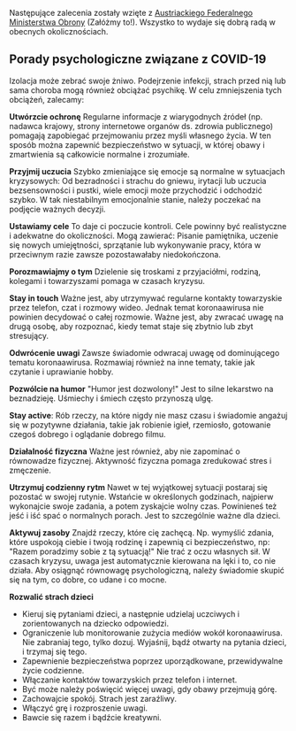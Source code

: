 Następujące zalecenia zostały wzięte z [Austriackiego Federalnego Ministerstwa Obrony](http:/Wwww.bundesheer.at/archiv/a2020/corona/artikel.php?id=5494) (Załóżmy to!). Wszystko to wydaje się dobrą radą w obecnych okolicznościach. 

## Porady psychologiczne związane z COVID-19

Izolacja może zebrać swoje żniwo. Podejrzenie infekcji, strach przed nią lub sama choroba mogą również obciążać psychikę. W celu zmniejszenia tych obciążeń, zalecamy:

**Utwórzcie ochronę** Regularne informacje z wiarygodnych źródeł (np. nadawca krajowy, strony internetowe organów ds. zdrowia publicznego) pomagają zapobiegać przejmowaniu przez myśli własnego życia. W ten sposób można zapewnić bezpieczeństwo w sytuacji, w której obawy i zmartwienia są całkowicie normalne i zrozumiałe.

**Przyjmij uczucia** Szybko zmieniające się emocje są normalne w sytuacjach kryzysowych: Od bezradności i strachu do gniewu, irytacji lub uczucia bezsensowności i pustki, wiele emocji może przychodzić i odchodzić szybko. W tak niestabilnym emocjonalnie stanie, należy poczekać na podjęcie ważnych decyzji. 

**Ustawiamy cele** To daje ci poczucie kontroli. Cele powinny być realistyczne i adekwatne do okoliczności. Mogą zawierać: Pisanie pamiętnika, uczenie się nowych umiejętności, sprzątanie lub wykonywanie pracy, która w przeciwnym razie zawsze pozostawałaby niedokończona.

**Porozmawiajmy o tym** Dzielenie się troskami z przyjaciółmi, rodziną, kolegami i towarzyszami pomaga w czasach kryzysu.

**Stay in touch** Ważne jest, aby utrzymywać regularne kontakty towarzyskie przez telefon, czat i rozmowy wideo. Jednak temat koronaawirusa nie powinien decydować o całej rozmowie. Ważne jest, aby zwracać uwagę na drugą osobę, aby rozpoznać, kiedy temat staje się zbytnio lub zbyt stresujący.

**Odwrócenie uwagi** Zawsze świadomie odwracaj uwagę od dominującego tematu koronaawirusa. Rozmawiaj również na inne tematy, takie jak czytanie i uprawianie hobby.

**Pozwólcie na humor** "Humor jest dozwolony!" Jest to silne lekarstwo na beznadzieję. Uśmiechy i śmiech często przynoszą ulgę.

**Stay active**: Rób rzeczy, na które nigdy nie masz czasu i świadomie angażuj się w pozytywne działania, takie jak robienie igieł, rzemiosło, gotowanie czegoś dobrego i oglądanie dobrego filmu.

**Działalność fizyczna** Ważne jest również, aby nie zapominać o równowadze fizycznej. Aktywność fizyczna pomaga zredukować stres i zmęczenie.

**Utrzymuj codzienny rytm** Nawet w tej wyjątkowej sytuacji postaraj się pozostać w swojej rutynie. Wstańcie w określonych godzinach, najpierw wykonajcie swoje zadania, a potem zyskajcie wolny czas. Powinieneś też jeść i iść spać o normalnych porach. Jest to szczególnie ważne dla dzieci. 

**Aktywuj zasoby** Znajdź rzeczy, które cię zachęcą. Np. wymyślić zdania, które uspokoją ciebie i twoją rodzinę i zapewnią ci bezpieczeństwo, np: "Razem poradzimy sobie z tą sytuacją!" Nie trać z oczu własnych sił. W czasach kryzysu, uwaga jest automatycznie kierowana na lęki i to, co nie działa. Aby osiągnąć równowagę psychologiczną, należy świadomie skupić się na tym, co dobre, co udane i co mocne.

**Rozwalić strach dzieci**
- Kieruj się pytaniami dzieci, a następnie udzielaj uczciwych i zorientowanych na dziecko odpowiedzi.
- Ograniczenie lub monitorowanie zużycia mediów wokół koronaawirusa. Nie zabraniaj tego, tylko dozuj. Wyjaśnij, bądź otwarty na pytania dzieci, i trzymaj się tego.
- Zapewnienie bezpieczeństwa poprzez uporządkowane, przewidywalne życie codzienne.
- Włączanie kontaktów towarzyskich przez telefon i internet. 
- Być może należy poświęcić więcej uwagi, gdy obawy przejmują górę.
- Zachowajcie spokój. Strach jest zaraźliwy.
- Włączyć grę i rozproszenie uwagi.
- Bawcie się razem i bądźcie kreatywni.